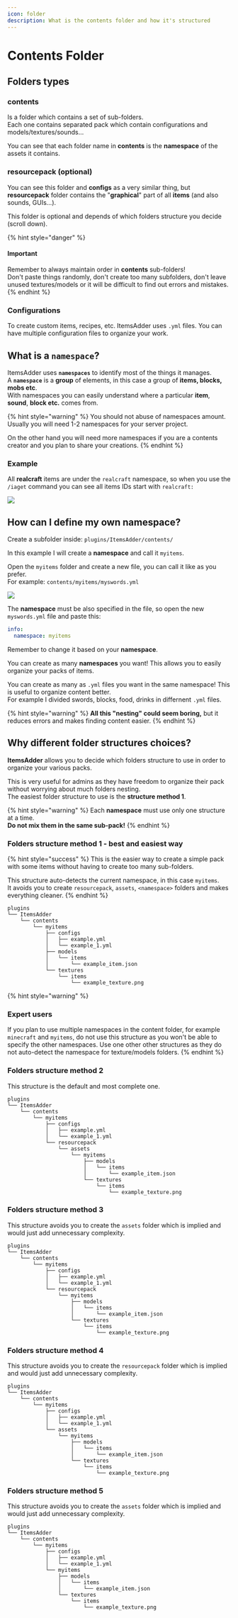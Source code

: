 ```yaml
---
icon: folder
description: What is the contents folder and how it's structured
---
```


# Contents Folder

## Folders types

### contents

Is a folder which contains a set of sub-folders.\
Each one contains separated pack which contain configurations and models/textures/sounds...

You can see that each folder name in **contents** is the **namespace** of the assets it contains.

### resourcepack (optional)

You can see this folder and **configs** as a very similar thing, but **resourcepack** folder contains the "**graphical**" part of all **items** (and also sounds, GUIs...).

This folder is optional and depends of which folders structure you decide (scroll down).

{% hint style="danger" %}
#### **Important**

Remember to always maintain order in **contents** sub-folders!\
Don't paste things randomly, don't create too many subfolders, don't leave unused textures/models or it will be difficult to find out errors and mistakes.
{% endhint %}

### Configurations

To create custom items, recipes, etc. ItemsAdder uses `.yml` files. You can have multiple configuration files to organize your work.

## What is a `namespace`?

ItemsAdder uses **`namespaces`** to identify most of the things it manages.\
A **`namespace`** is a **group** of elements, in this case a group of **items, blocks, mobs etc**.\
With namespaces you can easily understand where a particular **item**, **sound**, **block etc.** comes from.

{% hint style="warning" %}
You should not abuse of namespaces amount. Usually you will need 1-2 namespaces for your server project.

On the other hand you will need more namespaces if you are a contents creator and you plan to share your creations.
{% endhint %}

### Example

All **realcraft** items are under the `realcraft` namespace, so when you use the `/iaget` command you can see all items IDs start with `realcraft:`

![](<../../.gitbook/assets/image (7) (1) (1).png>)

## How can I define my own namespace?

Create a subfolder inside: `plugins/ItemsAdder/contents/`

In this example I will create a **namespace** and call it `myitems`.

Open the `myitems` folder and create a new file, you can call it like as you prefer.\
For example: `contents/myitems/myswords.yml`

![](../../.gitbook/assets/my_swords_yml.png)

The **namespace** must be also specified in the file, so open the new `myswords.yml` file and paste this:

```yaml
info:
  namespace: myitems
```

Remember to change it based on your **namespace**.

You can create as many **namespaces** you want! This allows you to easily organize your packs of items.

You can create as many as `.yml` files you want in the same namespace! This is useful to organize content better.\
For example I divided swords, blocks, food, drinks in differnent `.yml` files.

{% hint style="warning" %}
**All this "nesting" could seem boring,** but it reduces errors and makes finding content easier.
{% endhint %}

## Why different folder structures choices?

**ItemsAdder** allows you to decide which folders structure to use in order to organize your various packs.

This is very useful for admins as they have freedom to organize their pack without worrying about much folders nesting.\
The easiest folder structure to use is the **structure method 1**.

{% hint style="warning" %}
Each **namespace** must use only one structure at a time.\
**Do not mix them in the same sub-pack!**
{% endhint %}

### Folders structure method 1 - best and easiest way

{% hint style="success" %}
This is the easier way to create a simple pack with some items without having to create too many sub-folders.

This structure auto-detects the current namespace, in this case `myitems`.\
It avoids you to create `resourcepack`, `assets`, `<namespace>` folders and makes everything cleaner.
{% endhint %}

```
plugins
└── ItemsAdder
    └── contents
        └── myitems
            ├── configs
            │   ├── example.yml
            │   └── example_1.yml
            ├── models
            │   └── items
            │       └── example_item.json
            └── textures
                └── items
                    └── example_texture.png
```

{% hint style="warning" %}
### Expert users

If you plan to use multiple namespaces in the content folder, for example `minecraft` and `myitems`, do not use this structure as you won't be able to specify the other namespaces. Use one other other structures as they do not auto-detect the namespace for texture/models folders.
{% endhint %}

### Folders structure method 2

This structure is the default and most complete one.

```
plugins
└── ItemsAdder
    └── contents
        └── myitems
            ├── configs
            │   ├── example.yml
            │   └── example_1.yml
            └── resourcepack
                └── assets
                    └── myitems
                        ├── models
                        │   └── items
                        │       └── example_item.json
                        └── textures
                            └── items
                                └── example_texture.png
```

### Folders structure method 3

This structure avoids you to create the `assets` folder which is implied and would just add unnecessary complexity.

```
plugins
└── ItemsAdder
    └── contents
        └── myitems
            ├── configs
            │   ├── example.yml
            │   └── example_1.yml
            └── resourcepack
                └── myitems
                    ├── models
                    │   └── items
                    │       └── example_item.json
                    └── textures
                        └── items
                            └── example_texture.png
```

### Folders structure method 4

This structure avoids you to create the `resourcepack` folder which is implied and would just add unnecessary complexity.

```
plugins
└── ItemsAdder
    └── contents
        └── myitems
            ├── configs
            │   ├── example.yml
            │   └── example_1.yml
            └── assets
                └── myitems
                    ├── models
                    │   └── items
                    │       └── example_item.json
                    └── textures
                        └── items
                            └── example_texture.png
```

### Folders structure method 5

This structure avoids you to create the `assets` folder which is implied and would just add unnecessary complexity.

```
plugins
└── ItemsAdder
    └── contents
        └── myitems
            ├── configs
            │   ├── example.yml
            │   └── example_1.yml
            └── myitems
                ├── models
                │   └── items
                │       └── example_item.json
                └── textures
                    └── items
                        └── example_texture.png
```
